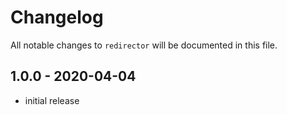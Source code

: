 # Changelog

All notable changes to `redirector` will be documented in this file.

## 1.0.0 - 2020-04-04

- initial release

